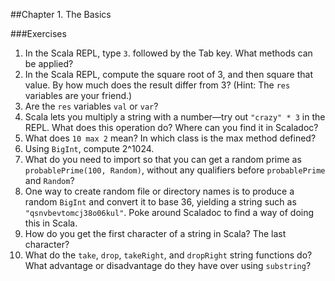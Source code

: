 ##Chapter 1. The Basics

###Exercises

1. In the Scala REPL, type `3`. followed by the Tab key. What methods can be applied?
2. In the Scala REPL, compute the square root of 3, and then square that value. By how much does the result differ from 3? (Hint: The `res` variables are your friend.)
3. Are the `res` variables `val` or `var`?
4. Scala lets you multiply a string with a number—try out `"crazy" * 3` in the REPL. What does this operation do? Where can you find it in Scaladoc?
5. What does `10 max 2` mean? In which class is the max method defined?
6. Using `BigInt`, compute 2^1024.
7. What do you need to import so that you can get a random prime as `probablePrime(100, Random)`, without any qualifiers before `probablePrime` and `Random`?
8. One way to create random file or directory names is to produce a random `BigInt` and convert it to base 36, yielding a string such as `"qsnvbevtomcj38o06kul"`. Poke around Scaladoc to find a way of doing this in Scala.
9. How do you get the first character of a string in Scala? The last character?
10. What do the `take`, `drop`, `takeRight`, and `dropRight` string functions do? What advantage or disadvantage do they have over using `substring`?

